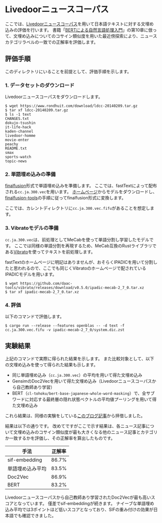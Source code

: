 # Livedoorニュースコーパス

ここでは、[Livedoorニュースコーパス](https://www.rondhuit.com/download.html)を用いて日本語テキストに対する文埋め込みの評価を行います。
書籍「[BERTによる自然言語処理入門](https://www.ohmsha.co.jp/book/9784274227264/)」の第10章に倣って、文埋め込みについてのコサイン類似度を用いた最近傍探索により、ニュースカテゴリラベルの一致での正解率を評価します。

## 評価手順

このディレクトリにいることを前提として、評価手順を示します。

### 1. データセットのダウンロード

Livedoorニュースコーパスをダウンロードします。

```shell
$ wget https://www.rondhuit.com/download/ldcc-20140209.tar.gz
$ tar xf ldcc-20140209.tar.gz
$ ls -1 text
CHANGES.txt
dokujo-tsushin
it-life-hack
kaden-channel
livedoor-homme
movie-enter
peachy
README.txt
smax
sports-watch
topic-news
```

### 2. 単語埋め込みの準備

[finalfusion](https://docs.rs/finalfusion/)形式で単語埋め込みを準備します。
ここでは、fastTextによって配布される`cc.ja.300.vec`を用います。
[ホームページ](https://fasttext.cc/docs/en/crawl-vectors.html)からモデルをダウンロードし、[finalfusion-tools](../../finalfusion-tools/)の手順に従ってfinalfusion形式に変換します。

ここでは、カレントディレクトリに`cc.ja.300.vec.fifu`があることを想定します。

### 3. Vibratoモデルの準備

`cc.ja.300.vec`は、前処理としてMeCabを使って単語分割し学習したモデルです。
ここでは同様の単語分割を再現するため、MeCab互換のRustライブラリである[Vibrato](https://github.com/daac-tools/vibrato)を使ってテキストを前処理します。

fastTextのホームページに明記はありませんが、おそらくIPADICを用いて分割したと思われるので、ここでも同じくVibratoのホームページで配されているIPADICモデルを用います。

```
$ wget https://github.com/daac-tools/vibrato/releases/download/v0.5.0/ipadic-mecab-2_7_0.tar.xz
$ tar xf ipadic-mecab-2_7_0.tar.xz
```

### 4. 評価

以下のコマンドで評価します。

```
$ cargo run --release --features openblas -- -d text -f cc.ja.300.vec.fifu -v ipadic-mecab-2_7_0/system.dic.zst
```

## 実験結果

上記のコマンドで実際に得られた結果を示します。
また比較対象として、以下の文埋め込みを使って得られた結果も示します。

- 同じ単語埋め込み（`cc.ja.300.vec`）の平均を用いて得た文埋め込み
- GensimのDoc2Vecを用いて得た文埋め込み（Livedoorニュースコーパスから自己教師あり学習）
- BERT（`cl-tohoku/bert-base-japanese-whole-word-masking`）で、全サブワードに対応する最終層の隠れ状態ベクトルの平均値プーリングを用いて得た文埋め込み

これら結果は、同様の実験をしている[このブログ記事](https://kampersanda.hatenablog.jp/entry/2023/01/02/155106)から拝借しました。

結果は以下の通りです。
改めてですがここで示す結果は、各ニュース記事について文埋め込みのコサイン類似度が最も大きくなる他のニュース記事とカテゴリか一致するかを評価し、その正解率を算出したものです。


| 手法             | 正解率 |
| ---------------- | ------ |
| sif-embedding    | 86.7%  |
| 単語埋め込み平均 | 83.5%  |
| Doc2Vec          | 86.9%  |
| BERT             | 83.2%  |

Livedoorニュースコーパスから自己教師あり学習されたDoc2Vecが最も高いスコアとなっています。
僅差でsif-embeddingが続きます。
ナイーブな単語埋め込み平均では3ポイントほど低いスコアとなっており、SIFの重み付けの効果が日本語でも確認できました。
